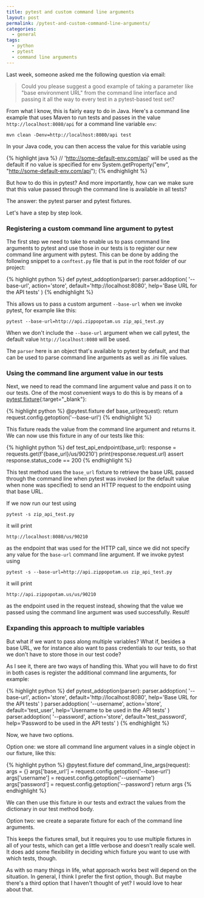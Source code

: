 ```yaml
---
title: pytest and custom command line arguments
layout: post
permalink: /pytest-and-custom-command-line-arguments/
categories:
  - general
tags:
  - python
  - pytest
  - command line arguments
---
```

Last week, someone asked me the following question via email:

> Could you please suggest a good example of taking a parameter like "base environment URL" from the command line interface and passing it all the way to every test in a pytest-based test set?

From what I know, this is fairly easy to do in Java. Here's a command line example that uses Maven to run tests and passes in the value `http://localhost:8080/api` for a command line variable `env`:

```
mvn clean -Denv=http://localhost:8080/api test
```

In your Java code, you can then access the value for this variable using

{% highlight java %}
// 'http://some-default-env.com/api' will be used as the default if no value is specified for env
System.getProperty("env", "http://some-default-env.com/api");
{% endhighlight %}

But how to do this in pytest? And more importantly, how can we make sure that this value passed through the command line is available in all tests?

The answer: the pytest parser and pytest fixtures.

Let's have a step by step look.

### Registering a custom command line argument to pytest
The first step we need to take to enable us to pass command line arguments to pytest and use those in our tests is to register our new command line argument with pytest. This can be done by adding the following snippet to a `conftest.py` file that is put in the root folder of our project:

{% highlight python %}
def pytest_addoption(parser):
    parser.addoption(
        '--base-url', action='store', default='http://localhost:8080', help='Base URL for the API tests'
    )
{% endhighlight %}

This allows us to pass a custom argument `--base-url` when we invoke pytest, for example like this:

```
pytest --base-url=http://api.zippopotam.us zip_api_test.py
```

When we don't include the `--base-url` argument when we call pytest, the default value `http://localhost:8080` will be used.

The `parser` here is an object that's available to pytest by default, and that can be used to parse command line arguments as well as .ini file values.

### Using the command line argument value in our tests
Next, we need to read the command line argument value and pass it on to our tests. One of the most convenient ways to do this is by means of a [pytest fixture](https://docs.pytest.org/en/latest/explanation/fixtures.html){:target="_blank"}:

{% highlight python %}
@pytest.fixture
def base_url(request):
    return request.config.getoption('--base-url')
{% endhighlight %}

This fixture reads the value from the command line argument and returns it. We can now use this fixture in any of our tests like this:

{% highlight python %}
def test_api_endpoint(base_url):
    response = requests.get(f'{base_url}/us/90210')
    print(response.request.url)
    assert response.status_code == 200
{% endhighlight %}

This test method uses the `base_url` fixture to retrieve the base URL passed through the command line when pytest was invoked (or the default value when none was specified) to send an HTTP request to the endpoint using that base URL.

If we now run our test using

```pytest -s zip_api_test.py```

it will print

```http://localhost:8080/us/90210```

as the endpoint that was used for the HTTP call, since we did not specify any value for the `base-url` command line argument. If we invoke pytest using

```pytest -s --base-url=http://api.zippopotam.us zip_api_test.py```

it will print

```http://api.zippopotam.us/us/90210```

as the endpoint used in the request instead, showing that the value we passed using the command line argument was used successfully. Result!

### Expanding this approach to multiple variables
But what if we want to pass along multiple variables? What if, besides a base URL, we for instance also want to pass credentials to our tests, so that we don't have to store those in our test code?

As I see it, there are two ways of handling this. What you will have to do first in both cases is register the additional command line arguments, for example:

{% highlight python %}
def pytest_addoption(parser):
    parser.addoption(
        '--base-url', action='store', default='http://localhost:8080', help='Base URL for the API tests'
    )
    parser.addoption(
        '--username', action='store', default='test_user', help='Username to be used in the API tests'
    )
    parser.addoption(
        '--password', action='store', default='test_password', help='Password to be used in the API tests'
    )
{% endhighlight %}

Now, we have two options.

Option one: we store all command line argument values in a single object in our fixture, like this:

{% highlight python %}
@pytest.fixture
def command_line_args(request):
    args = {}
    args['base_url'] = request.config.getoption('--base-url')
    args['username'] = request.config.getoption('--username')
    args['password'] = request.config.getoption('--password')
    return args
{% endhighlight %}

We can then use this fixture in our tests and extract the values from the dictionary in our test method body.

Option two: we create a separate fixture for each of the command line arguments.

This keeps the fixtures small, but it requires you to use multiple fixtures in all of your tests, which can get a little verbose and doesn't really scale well. It does add some flexibility in deciding which fixture you want to use with which tests, though.

As with so many things in life, what approach works best will depend on the situation. In general, I think I prefer the first option, though. But maybe there's a third option that I haven't thought of yet? I would love to hear about that.